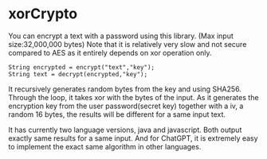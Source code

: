 # xorCrypto
You can encrypt a text with a password using this library. 
(Max input size:32,000,000 bytes)
Note that it is relatively very slow and not secure compared to AES as it entirely depends on xor operation only.
```
String encrypted = encrypt("text","key");
String text = decrypt(encrypted,"key");
```
It recursively generates random bytes from the key and using SHA256.
Through the loop, it takes xor with the bytes of the input.
As it generates the encryption key from the user password(secret key) together with a iv, a random 16 bytes, the results will be different for a same input text. 

It has currently two language versions, java and javascript. Both output exactly same results for a same input.
And for ChatGPT, it is extremely easy to implement the exact same algorithm in other languages.
